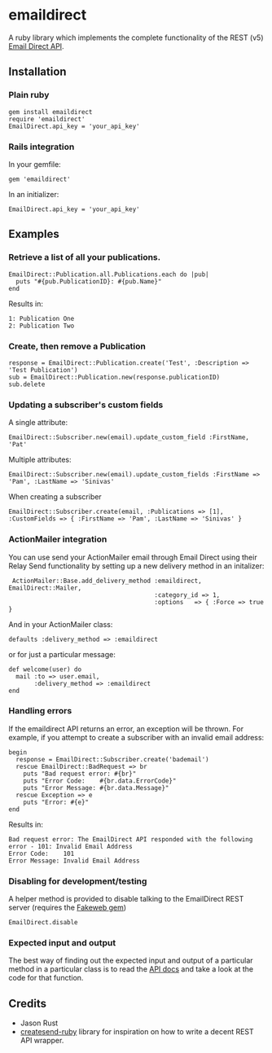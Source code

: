 # emaildirect

A ruby library which implements the complete functionality of the REST (v5) [Email Direct API](https://docs.emaildirect.com).

## Installation

### Plain ruby
    gem install emaildirect
    require 'emaildirect'
    EmailDirect.api_key = 'your_api_key'

### Rails integration
In your gemfile:

    gem 'emaildirect'

In an initializer:

    EmailDirect.api_key = 'your_api_key'

## Examples

### Retrieve a list of all your publications.

    EmailDirect::Publication.all.Publications.each do |pub|
      puts "#{pub.PublicationID}: #{pub.Name}"
    end

Results in:
    
    1: Publication One
    2: Publication Two

### Create, then remove a Publication

    response = EmailDirect::Publication.create('Test', :Description => 'Test Publication')
    sub = EmailDirect::Publication.new(response.publicationID)
    sub.delete

### Updating a subscriber's custom fields

A single attribute:

    EmailDirect::Subscriber.new(email).update_custom_field :FirstName, 'Pat'

Multiple attributes:

    EmailDirect::Subscriber.new(email).update_custom_fields :FirstName => 'Pam', :LastName => 'Sinivas'

When creating a subscriber

    EmailDirect::Subscriber.create(email, :Publications => [1], :CustomFields => { :FirstName => 'Pam', :LastName => 'Sinivas' }

### ActionMailer integration
You can use send your ActionMailer email through Email Direct using their Relay Send functionality by setting up a new delivery method in an initalizer:

     ActionMailer::Base.add_delivery_method :emaildirect, EmailDirect::Mailer,
                                            :category_id => 1,
                                            :options   => { :Force => true }

And in your ActionMailer class:

    defaults :delivery_method => :emaildirect

or for just a particular message:

    def welcome(user) do
      mail :to => user.email,
           :delivery_method => :emaildirect
    end

### Handling errors
If the emaildirect API returns an error, an exception will be thrown. For example, if you attempt to create a subscriber with an invalid email address:

    begin
      response = EmailDirect::Subscriber.create('bademail')
      rescue EmailDirect::BadRequest => br
        puts "Bad request error: #{br}"
        puts "Error Code:    #{br.data.ErrorCode}"
        puts "Error Message: #{br.data.Message}"
      rescue Exception => e
        puts "Error: #{e}"
    end

Results in:

    Bad request error: The EmailDirect API responded with the following error - 101: Invalid Email Address
    Error Code:    101
    Error Message: Invalid Email Address

### Disabling for development/testing
A helper method is provided to disable talking to the EmailDirect REST server (requires the [Fakeweb gem](http://fakeweb.rubyforge.org/))

    EmailDirect.disable

### Expected input and output
The best way of finding out the expected input and output of a particular method in a particular class is to read the [API docs](https://docs.emaildirect.com)
and take a look at the code for that function.

## Credits
- Jason Rust
- [createsend-ruby](https://github.com/campaignmonitor/createsend-ruby) library for inspiration on how to write a decent REST API wrapper.
